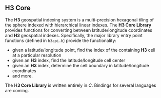 H3 Core
---

The __H3__ geospatial indexing system is a multi-precision hexagonal tiling of the sphere indexed with hierarchical linear indexes. The __H3 Core Library__ provides functions for converting between latitude/longitude coordinates and __H3__ geospatial indexes. Specifically, the major library entry point functions (defined in `h3api.h`) provide the functionality:

* given a latitude/longitude point, find the index of the containing __H3__ cell at a particular resolution
* given an __H3__ index, find the latitude/longitude cell center
* given an __H3__ index, determine the cell boundary in latitude/longitude coordinates
* and more.

The __H3 Core Library__ is written entirely in _C_. Bindings for several languages are coming.
